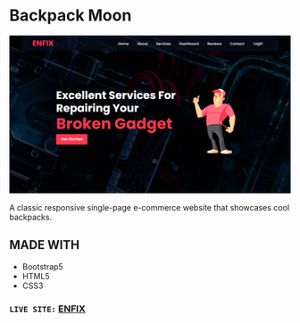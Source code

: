 # Backpack Moon

![Backpack Moon](https://raw.githubusercontent.com/mekaiser/enfix-client/main/src/images/enfix.png)

A classic responsive single-page e-commerce website that showcases cool backpacks.

## MADE WITH

- Bootstrap5
- HTML5
- CSS3

### `LIVE SITE:` [ENFIX](https://mekaiser.github.io/backpack-moon-website/)
